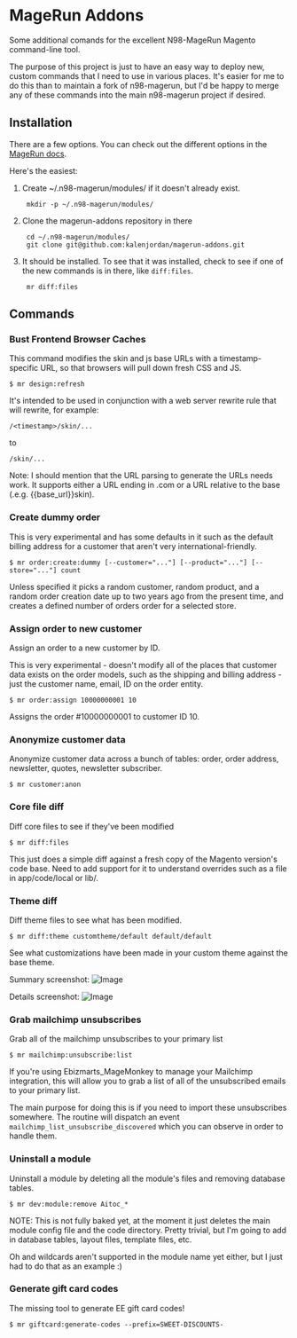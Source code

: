 MageRun Addons
==============

Some additional comands for the excellent N98-MageRun Magento command-line tool.

The purpose of this project is just to have an easy way to deploy new, custom
commands that I need to use in various places.  It's easier for me to do this
than to maintain a fork of n98-magerun, but I'd be happy to merge any of these
commands into the main n98-magerun project if desired.

Installation
------------
There are a few options.  You can check out the different options in the [MageRun
docs](http://magerun.net/introducting-the-new-n98-magerun-module-system/).

Here's the easiest:

1. Create ~/.n98-magerun/modules/ if it doesn't already exist.

        mkdir -p ~/.n98-magerun/modules/

2. Clone the magerun-addons repository in there

        cd ~/.n98-magerun/modules/
        git clone git@github.com:kalenjordan/magerun-addons.git

3. It should be installed.  To see that it was installed, check to see if one of the new commands is in there, like `diff:files`.

        mr diff:files

Commands
--------

### Bust Frontend Browser Caches ###

This command modifies the skin and js base URLs with a timestamp-specific URL, so that browsers will pull 
down fresh CSS and JS.

    $ mr design:refresh

It's intended to be used in conjunction with a web server rewrite rule that will rewrite, for example:
       
    /<timestamp>/skin/...
    
to

    /skin/...

Note: I should mention that the URL parsing to generate the URLs needs work.  It supports either a 
URL ending in .com or a URL relative to the base (.e.g. {{base_url}}skin).  

### Create dummy order ###

This is very experimental and has some defaults in it such as the default billing address for a customer
that aren't very international-friendly.

    $ mr order:create:dummy [--customer="..."] [--product="..."] [--store="..."] count
    
Unless specified it picks a random customer, random product, and a random order creation date up to two years ago from
the present time, and creates a defined number of orders order for a selected store.

### Assign order to new customer ###

Assign an order to a new customer by ID.

This is very experimental - doesn't modify all of the places that customer data exists on the order
models, such as the shipping and billing address - just the customer name, email, ID on the order
entity.

    $ mr order:assign 10000000001 10
    
Assigns the order #10000000001 to customer ID 10.

### Anonymize customer data ###

Anonymize customer data across a bunch of tables: order, order address, newsletter, quotes,
newsletter subscriber.

    $ mr customer:anon

### Core file diff ###

Diff core files to see if they've been modified

    $ mr diff:files

This just does a simple diff against a fresh copy of the Magento version's
code base.  Need to add support for it to understand overrides such as a
file in app/code/local or lib/.

### Theme diff ###

Diff theme files to see what has been modified.

    $ mr diff:theme customtheme/default default/default
    
See what customizations have been made in your custom theme against the
base theme.

Summary screenshot:
![Image](https://raw.github.com/kalenjordan/magerun-addons/master/docs/img/diff-summary.png)

Details screenshot:
![Image](https://raw.github.com/kalenjordan/magerun-addons/master/docs/img/diff-details.png)


### Grab mailchimp unsubscribes ###

Grab all of the mailchimp unsubscribes to your primary list

    $ mr mailchimp:unsubscribe:list

If you're using Ebizmarts_MageMonkey to manage your Mailchimp integration,
this will allow you to grab a list of all of the unsubscribed emails to
your primary list.

The main purpose for doing this is if you need to import these unsubscribes
somewhere.  The routine will dispatch an event `mailchimp_list_unsubscribe_discovered`
which you can observe in order to handle them.


### Uninstall a module ###

Uninstall a module by deleting all the module's files and removing database tables.

    $ mr dev:module:remove Aitoc_*

NOTE: This is not fully baked yet, at the moment it just deletes the main module config
file and the code directory.  Pretty trivial, but I'm going to add in database tables,
layout files, template files, etc.

Oh and wildcards aren't supported in the module name yet either, but I just had to do
that as an example :)


### Generate gift card codes ###

The missing tool to generate EE gift card codes!

    $ mr giftcard:generate-codes --prefix=SWEET-DISCOUNTS-

